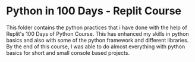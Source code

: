 # Python in 100 Days - Replit Course

This folder contains the python practices that i have done with the help of Replit's 100 Days of Python Course. This has enhanced my skills in python basics and also with some of the python framework and different libraries. By the end of this course, I was able to do almost everything with python basics for short and small console based projects.
